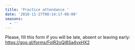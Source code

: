 ```yaml
---
title: 'Practice attendance '
date: '2018-11-27T08:14:17-08:00'
seasons:
  - ''
---
```

Please, fill this form if you will be late, absent or leaving early: <https://goo.gl/forms/FolR2oQi8Sa4vxHX2>
